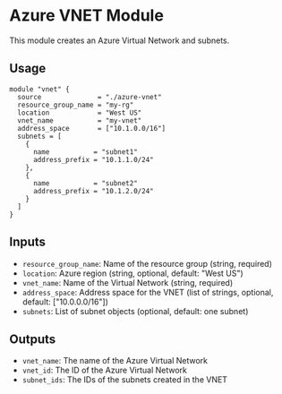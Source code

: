 # Azure VNET Module

This module creates an Azure Virtual Network and subnets.

## Usage

```hcl
module "vnet" {
  source              = "./azure-vnet"
  resource_group_name = "my-rg"
  location            = "West US"
  vnet_name           = "my-vnet"
  address_space       = ["10.1.0.0/16"]
  subnets = [
    {
      name           = "subnet1"
      address_prefix = "10.1.1.0/24"
    },
    {
      name           = "subnet2"
      address_prefix = "10.1.2.0/24"
    }
  ]
}
```

## Inputs
- `resource_group_name`: Name of the resource group (string, required)
- `location`: Azure region (string, optional, default: "West US")
- `vnet_name`: Name of the Virtual Network (string, required)
- `address_space`: Address space for the VNET (list of strings, optional, default: ["10.0.0.0/16"])
- `subnets`: List of subnet objects (optional, default: one subnet)

## Outputs
- `vnet_name`: The name of the Azure Virtual Network
- `vnet_id`: The ID of the Azure Virtual Network
- `subnet_ids`: The IDs of the subnets created in the VNET
